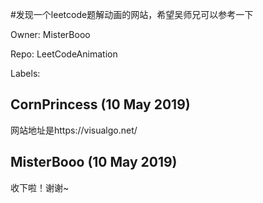 #发现一个leetcode题解动画的网站，希望吴师兄可以参考一下

Owner: MisterBooo

Repo: LeetCodeAnimation

Labels: 

## CornPrincess (10 May 2019)

网站地址是https://visualgo.net/

## MisterBooo (10 May 2019)

收下啦！谢谢~

